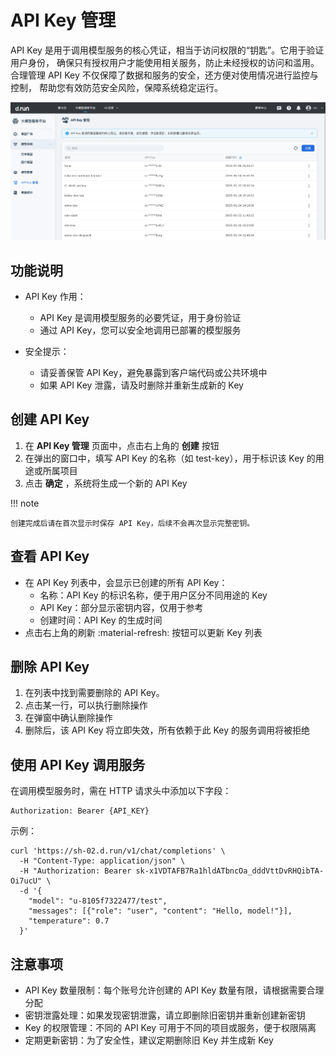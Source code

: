 # API Key 管理

API Key 是用于调用模型服务的核心凭证，相当于访问权限的“钥匙”。它用于验证用户身份，
确保只有授权用户才能使用相关服务，防止未经授权的访问和滥用。  
合理管理 API Key 不仅保障了数据和服务的安全，还方便对使用情况进行监控与控制，
帮助您有效防范安全风险，保障系统稳定运行。

![api keys](./images/apikey01.png)

## 功能说明

- API Key 作用：

    - API Key 是调用模型服务的必要凭证，用于身份验证
    - 通过 API Key，您可以安全地调用已部署的模型服务

- 安全提示：

    - 请妥善保管 API Key，避免暴露到客户端代码或公共环境中
    - 如果 API Key 泄露，请及时删除并重新生成新的 Key

## 创建 API Key

1. 在 **API Key 管理** 页面中，点击右上角的 **创建** 按钮
2. 在弹出的窗口中，填写 API Key 的名称（如 test-key），用于标识该 Key 的用途或所属项目
3. 点击 **确定** ，系统将生成一个新的 API Key

!!! note

    创建完成后请在首次显示时保存 API Key，后续不会再次显示完整密钥。

## 查看 API Key

- 在 API Key 列表中，会显示已创建的所有 API Key：
    - 名称：API Key 的标识名称，便于用户区分不同用途的 Key
    - API Key：部分显示密钥内容，仅用于参考
    - 创建时间：API Key 的生成时间
- 点击右上角的刷新 :material-refresh: 按钮可以更新 Key 列表

## 删除 API Key

1. 在列表中找到需要删除的 API Key。
2. 点击某一行，可以执行删除操作
3. 在弹窗中确认删除操作
4. 删除后，该 API Key 将立即失效，所有依赖于此 Key 的服务调用将被拒绝

## 使用 API Key 调用服务

在调用模型服务时，需在 HTTP 请求头中添加以下字段：

```http
Authorization: Bearer {API_KEY}
```

示例：

```shell
curl 'https://sh-02.d.run/v1/chat/completions' \
  -H "Content-Type: application/json" \
  -H "Authorization: Bearer sk-x1VDTAFB7Ra1hldATbncOa_dddVttDvRHQibTA-Oi7ucU" \
  -d '{
    "model": "u-8105f7322477/test",
    "messages": [{"role": "user", "content": "Hello, model!"}],
    "temperature": 0.7
  }'
```

## 注意事项

- API Key 数量限制：每个账号允许创建的 API Key 数量有限，请根据需要合理分配
- 密钥泄露处理：如果发现密钥泄露，请立即删除旧密钥并重新创建新密钥
- Key 的权限管理：不同的 API Key 可用于不同的项目或服务，便于权限隔离
- 定期更新密钥：为了安全性，建议定期删除旧 Key 并生成新 Key
